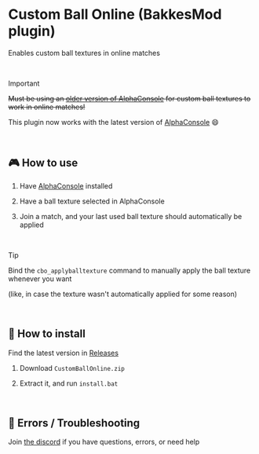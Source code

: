 # Custom Ball Online (BakkesMod plugin)
Enables custom ball textures in online matches

<br>

>[!IMPORTANT]
>~~Must be using an [older version of AlphaConsole](./AC%20stuff/AlphaConsole.md) for custom ball textures to work in online matches!~~
>
>This plugin now works with the latest version of [AlphaConsole](https://bakkesplugins.com/plugins/view/108) 😄

<br>

## 🎮 How to use

1. Have [AlphaConsole](https://bakkesplugins.com/plugins/view/108) installed

2. Have a ball texture selected in AlphaConsole
   
3. Join a match, and your last used ball texture should automatically be applied

<br>

>[!TIP]
>Bind the `cbo_applyballtexture` command to manually apply the ball texture whenever you want
>
>(like, in case the texture wasn't automatically applied for some reason)

<br>

## 🔧 How to install

Find the latest version in [Releases](https://github.com/smallest-cock/Custom-Ball-Online/releases)

1. Download `CustomBallOnline.zip`

2. Extract it, and run `install.bat`

<br>

## 🚧 Errors / Troubleshooting

Join [the discord](https://discord.gg/tHZFsMsvDU) if you have questions, errors, or need help
